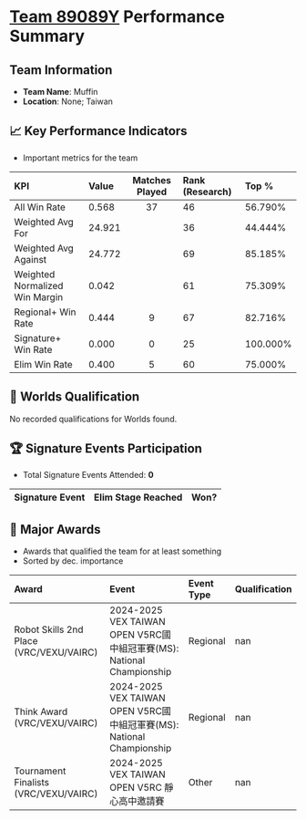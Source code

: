 # [Team 89089Y](https://https://www.robotevents.com/teams/V5RC/89089Y) Performance Summary

##  Team Information
- **Team Name**: Muffin
- **Location**: None; Taiwan

## 📈 Key Performance Indicators
- Important metrics for the team

| KPI | Value | Matches Played | Rank (Research) | Top % |
|:---|:-----|:--------------:|:----|:-----|
| All Win Rate | 0.568 | 37 | 46 | 56.790% |
| Weighted Avg For | 24.921 |  | 36 | 44.444% |
| Weighted Avg Against | 24.772 |  | 69 | 85.185% |
| Weighted Normalized Win Margin | 0.042 |  | 61 | 75.309% |
| Regional+ Win Rate | 0.444 | 9 | 67 | 82.716% |
| Signature+ Win Rate | 0.000 | 0 | 25 | 100.000% |
| Elim Win Rate | 0.400 | 5 | 60 | 75.000% |


## 🎯 Worlds Qualification
No recorded qualifications for Worlds found.

## 🏆 Signature Events Participation
- Total Signature Events Attended: **0**

| Signature Event | Elim Stage Reached | Won? |
|:----------------|:-------------------|:----|


## 🥇 Major Awards
- Awards that qualified the team for at least something
- Sorted by dec. importance

| Award | Event | Event Type | Qualification |
|:------|:------|:-----------|:--------------|
| Robot Skills 2nd Place (VRC/VEXU/VAIRC) | 2024-2025 VEX TAIWAN OPEN V5RC國中組冠軍賽(MS): National Championship | Regional | nan |
| Think Award (VRC/VEXU/VAIRC) | 2024-2025 VEX TAIWAN OPEN V5RC國中組冠軍賽(MS): National Championship | Regional | nan |
| Tournament Finalists (VRC/VEXU/VAIRC) | 2024-2025 VEX TAIWAN OPEN V5RC 靜心高中邀請賽 | Other | nan |

